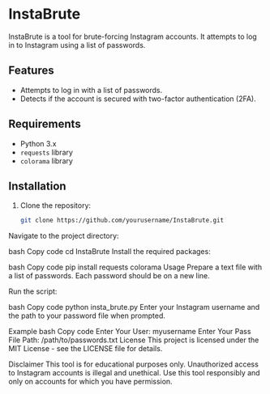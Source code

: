 # InstaBrute

InstaBrute is a tool for brute-forcing Instagram accounts. It attempts to log in to Instagram using a list of passwords.

## Features

- Attempts to log in with a list of passwords.
- Detects if the account is secured with two-factor authentication (2FA).

## Requirements

- Python 3.x
- `requests` library
- `colorama` library

## Installation

1. Clone the repository:

   ```bash
   git clone https://github.com/yourusername/InstaBrute.git
Navigate to the project directory:

bash
Copy code
cd InstaBrute
Install the required packages:

bash
Copy code
pip install requests colorama
Usage
Prepare a text file with a list of passwords. Each password should be on a new line.

Run the script:

bash
Copy code
python insta_brute.py
Enter your Instagram username and the path to your password file when prompted.

Example
bash
Copy code
Enter Your User: myusername
Enter Your Pass File Path: /path/to/passwords.txt
License
This project is licensed under the MIT License - see the LICENSE file for details.

Disclaimer
This tool is for educational purposes only. Unauthorized access to Instagram accounts is illegal and unethical. Use this tool responsibly and only on accounts for which you have permission.
